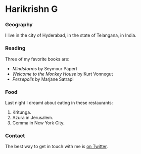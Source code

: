 # Harikrishn G

### Geography

I live in the city of Hyderabad, in the state of Telangana, in India.

### Reading

Three of my favorite books are:

- *Mindstorms* by Seymour Papert
- *Welcome to the Monkey House* by Kurt Vonnegut
- *Persepolis* by Marjane Satrapi

### Food

Last night I dreamt about eating in these restaurants:

1. Kritunga.
2. Azura in Jerusalem.
3. Gemma in New York City.

### Contact

The best way to get in touch with me is [on Twitter](https://twitter.com/harikrish510).
